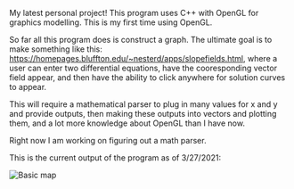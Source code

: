My latest personal project! This program uses C++ with OpenGL for graphics modelling. This is my first time using OpenGL.

So far all this program does is construct a graph. The ultimate goal is to make something like this: https://homepages.bluffton.edu/~nesterd/apps/slopefields.html, where a user can enter two differential equations, have the cooresponding vector field appear, and then have the ability to click anywhere for solution curves to appear. 

This will require a mathematical parser to plug in many values for x and y and provide outputs, then making these outputs into vectors and plotting them, and a lot more knowledge about OpenGL than I have now.

Right now I am working on figuring out a math parser.

This is the current output of the program as of 3/27/2021:

![Basic map](Untitled.png)
